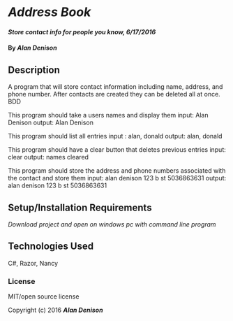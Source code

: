 # _Address Book_

#### _Store contact info for people you know, 6/17/2016_

#### By _**Alan Denison**_

## Description
A program that will store contact information including name, address, and phone number. After contacts are created they can be deleted all at once.
BDD

This program should take a users names and display them
  input: Alan Denison
  output: Alan Denison

This program should list all entries
  input : alan, donald
  output: alan, donald

This program should have a clear button that deletes previous entries
  input: clear
  output: names cleared

This program should store the address and phone numbers associated with the contact and store them
  input: alan denison 123 b st 5036863631
  output: alan denison 123 b st 5036863631

## Setup/Installation Requirements
_Download project and open on windows pc with command line program_

## Technologies Used

C#, Razor, Nancy
### License
MIT/open source license


Copyright (c) 2016 **_Alan Denison_**
